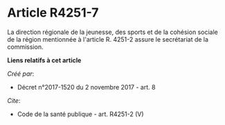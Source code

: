 # Article R4251-7

La direction régionale de la jeunesse, des sports et de la cohésion sociale de la région mentionnée à l'article R. 4251-2
assure le secrétariat de la commission.

**Liens relatifs à cet article**

_Créé par_:

  - Décret n°2017-1520 du 2 novembre 2017 - art. 8

_Cite_:

  - Code de la santé publique - art. R4251-2 (V)
